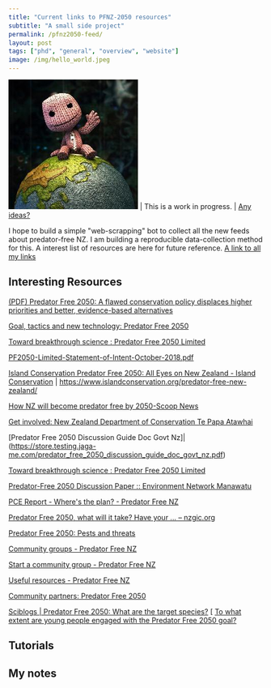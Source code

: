 ```yaml
---
title: "Current links to PFNZ-2050 resources"
subtitle: "A small side project"
permalink: /pfnz2050-feed/
layout: post
tags: ["phd", "general", "overview", "website"]
image: /img/hello_world.jpeg
---
```


![](../img/hello_world.jpeg) | This is a work in progress. | <a href="{{ site.github.repository_url }}/tree/master/{{ page.relative_path }}" align = "center">Any ideas?</a> 

I hope to build a simple "web-scrapping" bot to collect all the new feeds about predator-free NZ. I am building a reproducible data-collection method for this.  A interest list of resources are here for future reference. [A link to all my links](https://www.one-tab.com/page/ZVA8hJ8BRoePwGL7pWkECg)

## Interesting Resources

[(PDF) Predator Free 2050: A flawed conservation policy displaces higher priorities and better, evidence-based alternatives](https://www.researchgate.net/publication/326298491_Predator_Free_2050_A_flawed_conservation_policy_displaces_higher_priorities_and_better_evidence-based_alternatives)

[Goal, tactics and new technology: Predator Free 2050](https://www.doc.govt.nz/nature/pests-and-threats/predator-free-2050/goal-tactics-and-new-technology/)

[Toward breakthrough science : Predator Free 2050 Limited](http://pf2050.co.nz/science/)

[PF2050-Limited-Statement-of-Intent-October-2018.pdf](https://pf2050.co.nz/app/uploads/2018/11/PF2050-Limited-Statement-of-Intent-October-2018.pdf)

[Island Conservation Predator Free 2050: All Eyes on New Zealand - Island Conservation](https://www.islandconservation.org/predator-free-new-zealand/) | https://www.islandconservation.org/predator-free-new-zealand/

[How NZ will become predator free by 2050-Scoop News](http://www.scoop.co.nz/stories/PO1811/S00317/how-nz-will-become-predator-free-by-2050.htm)

[Get involved: New Zealand Department of Conservation Te Papa Atawhai](https://dxcprod.doc.govt.nz/get-involved)

[Predator Free 2050 Discussion Guide Doc Govt Nz]|(https://store.testing.jaga-me.com/predator_free_2050_discussion_guide_doc_govt_nz.pdf)

[Toward breakthrough science : Predator Free 2050 Limited](https://pf2050.co.nz/science/)

[Predator-Free 2050 Discussion Paper :: Environment Network Manawatu](https://enm.org.nz/news/predator-free-2050-discussion-paper)

[PCE Report - Where's the plan? - Predator Free NZ](https://predatorfreenz.org/pce-report-wheres-plan/)

[Predator Free 2050, what will it take? Have your … – nzgic.org](https://nzgic.org/2019/01/28/predator-free-2050-what-will-it-take-have-your/)

[Predator Free 2050: Pests and threats](https://dcon01mstr0c21wprod.azurewebsites.net/predator-free-2050)

[Community groups - Predator Free NZ](https://predatorfreenz.org/toolkits/community-groups-2/)

[Start a community group - Predator Free NZ](https://predatorfreenz.org/get-involved/start-community-group/)

[Useful resources - Predator Free NZ](https://predatorfreenz.org/toolkits/community-groups-2/useful-resources/)

[Community partners: Predator Free 2050](https://www.doc.govt.nz/nature/pests-and-threats/predator-free-2050/whos-involved/community-partners/)

[Sciblogs | Predator Free 2050: What are the target species?](https://sciblogs.co.nz/so-shoot-me/2019/01/14/predator-free-2050-what-are-the-target-species/)
[
[To what extent are young people engaged with the Predator Free 2050 goal?](https://ourarchive.otago.ac.nz/handle/10523/8203)
</div>

## Tutorials

## My notes